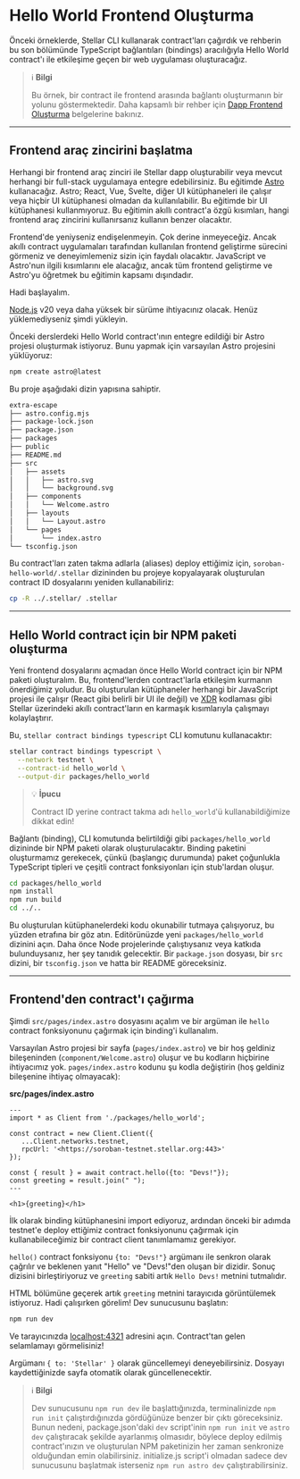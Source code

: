 # Hello World Frontend Oluşturma

Önceki örneklerde, Stellar CLI kullanarak contract'ları çağırdık ve rehberin bu son bölümünde TypeScript bağlantıları (bindings) aracılığıyla Hello World contract'ı ile etkileşime geçen bir web uygulaması oluşturacağız.

> ℹ️ **Bilgi**
>
> Bu örnek, bir contract ile frontend arasında bağlantı oluşturmanın bir yolunu göstermektedir. Daha kapsamlı bir rehber için [Dapp Frontend Oluşturma](https://developers.stellar.org/docs/build/apps/dapp-frontend) belgelerine bakınız.

---

## Frontend araç zincirini başlatma

Herhangi bir frontend araç zinciri ile Stellar dapp oluşturabilir veya mevcut herhangi bir full-stack uygulamaya entegre edebilirsiniz. Bu eğitimde [Astro](https://astro.build/) kullanacağız. Astro; React, Vue, Svelte, diğer UI kütüphaneleri ile çalışır veya hiçbir UI kütüphanesi olmadan da kullanılabilir. Bu eğitimde bir UI kütüphanesi kullanmıyoruz. Bu eğitimin akıllı contract'a özgü kısımları, hangi frontend araç zincirini kullanırsanız kullanın benzer olacaktır.

Frontend'de yeniyseniz endişelenmeyin. Çok derine inmeyeceğiz. Ancak akıllı contract uygulamaları tarafından kullanılan frontend geliştirme sürecini görmeniz ve deneyimlemeniz sizin için faydalı olacaktır. JavaScript ve Astro'nun ilgili kısımlarını ele alacağız, ancak tüm frontend geliştirme ve Astro'yu öğretmek bu eğitimin kapsamı dışındadır.

Hadi başlayalım.

[Node.js](https://nodejs.org/en/download/package-manager/) v20 veya daha yüksek bir sürüme ihtiyacınız olacak. Henüz yüklemediyseniz şimdi yükleyin.

Önceki derslerdeki Hello World contract'ının entegre edildiği bir Astro projesi oluşturmak istiyoruz. Bunu yapmak için varsayılan Astro projesini yüklüyoruz:

```bash
npm create astro@latest
```

Bu proje aşağıdaki dizin yapısına sahiptir.

```bash
extra-escape
├── astro.config.mjs
├── package-lock.json
├── package.json
├── packages
├── public
├── README.md
├── src
│   ├── assets
│   │   ├── astro.svg
│   │   └── background.svg
│   ├── components
│   │   └── Welcome.astro
│   ├── layouts
│   │   └── Layout.astro
│   └── pages
│       └── index.astro
└── tsconfig.json
```

Bu contract'ları zaten takma adlarla (aliases) deploy ettiğimiz için, `soroban-hello-world/.stellar` dizininden bu projeye kopyalayarak oluşturulan contract ID dosyalarını yeniden kullanabiliriz:

```bash
cp -R ../.stellar/ .stellar
```

---

## Hello World contract için bir NPM paketi oluşturma

Yeni frontend dosyalarını açmadan önce Hello World contract için bir NPM paketi oluşturalım. Bu, frontend'lerden contract'larla etkileşim kurmanın önerdiğimiz yoludur. Bu oluşturulan kütüphaneler herhangi bir JavaScript projesi ile çalışır (React gibi belirli bir UI ile değil) ve [XDR](https://developers.stellar.org/docs/learn/fundamentals/contract-development/types/fully-typed-contracts) kodlaması gibi Stellar üzerindeki akıllı contract'ların en karmaşık kısımlarıyla çalışmayı kolaylaştırır.

Bu, `stellar contract bindings typescript` CLI komutunu kullanacaktır:

```bash
stellar contract bindings typescript \
  --network testnet \
  --contract-id hello_world \
  --output-dir packages/hello_world
```

> 💡 **İpucu**
>
> Contract ID yerine contract takma adı `hello_world`'ü kullanabildiğimize dikkat edin!

Bağlantı (binding), CLI komutunda belirtildiği gibi `packages/hello_world` dizininde bir NPM paketi olarak oluşturulacaktır. Binding paketini oluşturmamız gerekecek, çünkü (başlangıç durumunda) paket çoğunlukla TypeScript tipleri ve çeşitli contract fonksiyonları için stub'lardan oluşur.

```bash
cd packages/hello_world
npm install
npm run build
cd ../..
```

Bu oluşturulan kütüphanelerdeki kodu okunabilir tutmaya çalışıyoruz, bu yüzden etrafına bir göz atın. Editörünüzde yeni `packages/hello_world` dizinini açın. Daha önce Node projelerinde çalıştıysanız veya katkıda bulunduysanız, her şey tanıdık gelecektir. Bir `package.json` dosyası, bir `src` dizini, bir `tsconfig.json` ve hatta bir README göreceksiniz.

---

## Frontend'den contract'ı çağırma

Şimdi `src/pages/index.astro` dosyasını açalım ve bir argüman ile `hello` contract fonksiyonunu çağırmak için binding'i kullanalım.

Varsayılan Astro projesi bir sayfa (`pages/index.astro`) ve bir hoş geldiniz bileşeninden (`component/Welcome.astro`) oluşur ve bu kodların hiçbirine ihtiyacımız yok. `pages/index.astro` kodunu şu kodla değiştirin (hoş geldiniz bileşenine ihtiyaç olmayacak):

**src/pages/index.astro**

```tsx
---
import * as Client from './packages/hello_world';

const contract = new Client.Client({
   ...Client.networks.testnet,
   rpcUrl: '<https://soroban-testnet.stellar.org:443>'
});

const { result } = await contract.hello({to: "Devs!"});
const greeting = result.join(" ");
---

<h1>{greeting}</h1>
```

İlk olarak binding kütüphanesini import ediyoruz, ardından önceki bir adımda testnet'e deploy ettiğimiz contract fonksiyonunu çağırmak için kullanabileceğimiz bir contract client tanımlamamız gerekiyor.

`hello()` contract fonksiyonu `{to: "Devs!"}` argümanı ile senkron olarak çağrılır ve beklenen yanıt "Hello" ve "Devs!"den oluşan bir dizidir. Sonuç dizisini birleştiriyoruz ve `greeting` sabiti artık `Hello Devs!` metnini tutmalıdır.

HTML bölümüne geçerek artık `greeting` metnini tarayıcıda görüntülemek istiyoruz. Hadi çalışırken görelim! Dev sunucusunu başlatın:

```bash
npm run dev
```

Ve tarayıcınızda [localhost:4321](http://localhost:4321/) adresini açın. Contract'tan gelen selamlamayı görmelisiniz!

Argümanı `{ to: 'Stellar' }` olarak güncellemeyi deneyebilirsiniz. Dosyayı kaydettiğinizde sayfa otomatik olarak güncellenecektir.

> ℹ️ **Bilgi**
>
> Dev sunucusunu `npm run dev` ile başlattığınızda, terminalinizde `npm run init` çalıştırdığınızda gördüğünüze benzer bir çıktı göreceksiniz. Bunun nedeni, package.json'daki `dev` script'inin `npm run init` ve `astro dev` çalıştıracak şekilde ayarlanmış olmasıdır, böylece deploy edilmiş contract'ınızın ve oluşturulan NPM paketinizin her zaman senkronize olduğundan emin olabilirsiniz. initialize.js script'i olmadan sadece dev sunucusunu başlatmak isterseniz `npm run astro dev` çalıştırabilirsiniz.